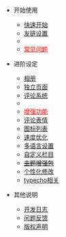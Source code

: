 - 开始使用
  - [快速开始](/start)
  - [友链设置](/plugin)
  - <li ><a style="color:red" href="#/common-problem">常见问题</a></li>

- 进阶设定
  - [相册](/album)
  - [独立页面](/page)
  - [评论系统](/comment)
  - <li ><a style="color:red" href="#/functions">增强功能</a></li>
  - [评论表情](/emotion)
  - [图标列表](/icons)
  - [速度优化](/speed)
  - [多语言设置](/i18n)
  - [自定义栏目](/customize)
  - [~~主题增强包~~](/enhancedPackage)
  - [个性化修改](/customEdit)
  - [typecho相关](/typecho)

- 其他说明
  - [开发日志](/changelog)
  - [问题反馈](/feedback)
  - [版权声明](/copyright)


